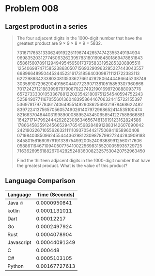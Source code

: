 # Problem 008

## Largest product in a series

>The four adjacent digits in the 1000-digit number that have the greatest product are 9 × 9 × 8 × 9 = 5832.
>
>73167176531330624919225119674426574742355349194934
>96983520312774506326239578318016984801869478851843
>85861560789112949495459501737958331952853208805511
>12540698747158523863050715693290963295227443043557
>66896648950445244523161731856403098711121722383113
>62229893423380308135336276614282806444486645238749
>30358907296290491560440772390713810515859307960866
>70172427121883998797908792274921901699720888093776
>65727333001053367881220235421809751254540594752243
>52584907711670556013604839586446706324415722155397
>53697817977846174064955149290862569321978468622482
>83972241375657056057490261407972968652414535100474
>82166370484403199890008895243450658541227588666881
>16427171479924442928230863465674813919123162824586
>17866458359124566529476545682848912883142607690042
>24219022671055626321111109370544217506941658960408
>07198403850962455444362981230987879927244284909188
>84580156166097919133875499200524063689912560717606
>05886116467109405077541002256983155200055935729725
>71636269561882670428252483600823257530420752963450
>
>Find the thirteen adjacent digits in the 1000-digit number that have the greatest product. What is the value of this product?

## Language Comparison

| Language     | Time (Seconds)        |
| ------------ | --------------------- |
| Java 🔥      | 0.0000950841          |
| kotlin       | 0.0001131011          |
| Dart         | 0.00012217            |
| Go           | 0.0002497924          |
| Rust         | 0.0004078904          |
| Javascript   | 0.00044091349         |
| C            | 0.000448              |
| C#           | 0.0005103105          |
| Python       | 0.00167727613         |
